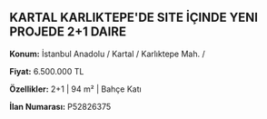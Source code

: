 ## KARTAL KARLIKTEPE'DE SITE İÇINDE YENI PROJEDE 2+1 DAIRE

**Konum:** İstanbul Anadolu / Kartal / Karlıktepe Mah. /

**Fiyat:** 6.500.000 TL

**Özellikler:** 2+1 | 94 m² | Bahçe Katı

**İlan Numarası:** P52826375
